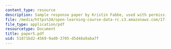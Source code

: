 ```yaml
---
content_type: resource
description: Sample response paper by Kristin Fabbe, used with permission.
file: /media/https%3A/open-learning-course-data-rc.s3.amazonaws.com/17-522-politics-and-religion-fall-2006/51871bd245699ad03705d5d48a9aba7f_paper5.pdf
file_type: application/pdf
resourcetype: Document
title: paper5.pdf
uid: 51871bd2-4569-9ad0-3705-d5d48a9aba7f
---
```

